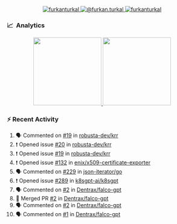 <p align="center">
  <a href="https://linkedin.com/in/furkanturkal" target="blank">
    <img src="https://img.shields.io/badge/linkedin-%230077B5.svg?&style=for-the-badge&logo=linkedin&logoColor=white" alt="furkanturkal" />
  </a>
  <a href="https://medium.com/@furkan.turkal" target="blank">
    <img src="https://img.shields.io/badge/medium-%2312100E.svg?&style=for-the-badge&logo=medium&logoColor=white" alt="@furkan.turkal" />
  </a>
  <a href="https://twitter.com/furkanturkaI" target="blank">
    <img src="https://img.shields.io/badge/Twitter-1DA1F2?style=for-the-badge&logo=twitter&logoColor=white" alt="furkanturkaI" />
  </a>
</p>

### 📈 &nbsp;Analytics

<p align="center">
  <a href="https://coderstats.net/github/#Dentrax">
    <img height="180em" src="https://github-readme-stats-eight-theta.vercel.app/api?username=Dentrax&show_icons=true&theme=algolia&include_all_commits=true&count_private=true&line_height=26"/>
    <img height="180em" src="https://github-readme-stats-eight-theta.vercel.app/api/top-langs/?username=Dentrax&layout=compact&langs_count=8&theme=algolia&line_height=26"/>
  </a>
</p>

### :zap: Recent Activity

<!--START_SECTION:activity-->
1. 🗣 Commented on [#19](https://github.com/robusta-dev/krr/issues/19) in [robusta-dev/krr](https://github.com/robusta-dev/krr)
2. ❗️ Opened issue [#20](https://github.com/robusta-dev/krr/issues/20) in [robusta-dev/krr](https://github.com/robusta-dev/krr)
3. ❗️ Opened issue [#19](https://github.com/robusta-dev/krr/issues/19) in [robusta-dev/krr](https://github.com/robusta-dev/krr)
4. ❗️ Opened issue [#132](https://github.com/enix/x509-certificate-exporter/issues/132) in [enix/x509-certificate-exporter](https://github.com/enix/x509-certificate-exporter)
5. 🗣 Commented on [#229](https://github.com/json-iterator/go/issues/229) in [json-iterator/go](https://github.com/json-iterator/go)
6. ❗️ Opened issue [#289](https://github.com/k8sgpt-ai/k8sgpt/issues/289) in [k8sgpt-ai/k8sgpt](https://github.com/k8sgpt-ai/k8sgpt)
7. 🗣 Commented on [#2](https://github.com/Dentrax/falco-gpt/issues/2) in [Dentrax/falco-gpt](https://github.com/Dentrax/falco-gpt)
8. 🎉 Merged PR [#2](https://github.com/Dentrax/falco-gpt/pull/2) in [Dentrax/falco-gpt](https://github.com/Dentrax/falco-gpt)
9. 🗣 Commented on [#2](https://github.com/Dentrax/falco-gpt/issues/2) in [Dentrax/falco-gpt](https://github.com/Dentrax/falco-gpt)
10. 🗣 Commented on [#1](https://github.com/Dentrax/falco-gpt/issues/1) in [Dentrax/falco-gpt](https://github.com/Dentrax/falco-gpt)
<!--END_SECTION:activity-->
